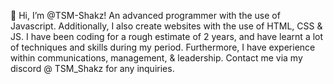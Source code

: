 👋 Hi, I’m @TSM-Shakz! An advanced programmer with the use of Javascript. Additionally, I also create websites with the use of HTML, CSS & JS. I have been coding for a rough estimate of 2 years, and have learnt a lot of techniques and skills during my period. Furthermore, I have experience within communications, management, & leadership. Contact me via my discord @ TSM_Shakz for any inquiries. 

<!---
TSM-Shakz/TSM-Shakz is a ✨ special ✨ repository because its `README.md` (this file) appears on your GitHub profile.
You can click the Preview link to take a look at your changes.
--->
